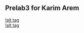 
## Prelab3 for Karim Arem

[!alt tag](https://github.com/wario123/Interactive-Devices/blob/master/Lab-Prep/Lab3/IMG_7351.jpg)<br>
[!alt tag](https://github.com/wario123/Interactive-Devices/blob/master/Lab-Prep/Lab3/IMG_7352.jpg)
